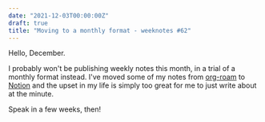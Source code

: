 ```yaml
---
date: "2021-12-03T00:00:00Z"
draft: true
title: "Moving to a monthly format - weeknotes #62"
---
```


Hello, December.

I probably won't be publishing weekly notes this month, in a trial of a monthly format instead. I've moved some of my notes from [org-roam](https://github.com/org-roam/org-roam/) to [Notion](https://www.notion.so/) and the upset in my life is simply too great for me to just write about at the minute.

Speak in a few weeks, then!
